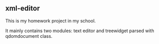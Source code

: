 ## xml-editor


This is my homework project in my school.

It mainly contains two modules: text editor and treewidget parsed with qdomdocument class.




